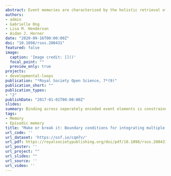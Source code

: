 ```yaml
---
abstract: Event memories are characterised by the holistic retrieval of their constituent elements. Studies show that memory for individual event elements (e.g., person, object, and location) are statistically related to each other, and that the same associative memory structure can be formed by learning all pairwise associations across separated encoding contexts (person-object, person-location, object-location). Counter to previous studies that have shown no differences in holistic retrieval between simultaneously and separately encoded event elements, adults did not show evidence of holistic retrieval from separately encoded event elements when using a similar paradigm adapted for children (Experiment 1). We conducted a further five online experiments to explore the conditions under which holistic retrieval emerges following separated encoding of within-event associations, testing for influences of trial length (Experiment 2), the number of events learned (Experiment 3a), and stimulus presentation format (Experiments 3b, 4a, 4b). Presentation of written words was optimal for integrating elements across encoding trials, whereas use of spoken words and pictures disrupted integration across separately presented associations. These findings potentially highlight the importance of visual imagery processes for integrating event elements across encoding contexts, and have practical implications for the utility of this paradigm across research and learning contexts.
authors:
- admin
- Gabrielle Ong
- Lisa M. Henderson
- Aidan J. Horner
date: "2020-09-16T00:00:00Z"
doi: "10.1098/rsos.200431"
featured: false
image:
  caption: 'Image credit: []()'
  focal_point: ""
  preview_only: true
projects:
- developmental-loops
publication: "*Royal Society Open Science, 7*(9)"
publication_short: ""
publication_types:
- "2"
publishDate: "2017-01-01T00:00:00Z"
slides: 
summary: Binding across seperately encoded event elements is constrained by stimulus modality. 
tags:
- Memory
- Episodic memory
title: "Make or break it: Boundary conditions for integrating multiple elements in episodic memory"
url_code: ''
url_dataset: 'https://osf.io/cqm7v/'
url_pdf: https://royalsocietypublishing.org/doi/pdf/10.1098/rsos.200431
url_poster: ''
url_project: ""
url_slides: ""
url_source: ''
url_video: ''
---
```


